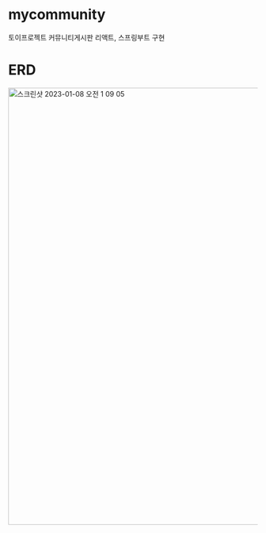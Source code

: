 # mycommunity
토이프로젝트 커뮤니티게시판 리액트, 스프링부트 구현

# ERD
<img width="883" alt="스크린샷 2023-01-08 오전 1 09 05" src="https://user-images.githubusercontent.com/90983846/211159959-8c5618ef-be4a-4c70-8d5d-903b70923590.png">
